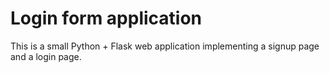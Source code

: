 # Login form application

This is a small Python + Flask web application implementing a signup page and a login page.

